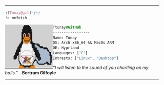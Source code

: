 <hr>

```css
┌[Tunay@git]-(~)
└> mefetch
```
 

<div style="display:block;text-align:left"><img align="left" src="LINUX_S.png" border="0" style="width:156px;">
  
  ```css
  Ttunay@GitHub
  -----------------
  Name: Tunay
  OS: Arch x86_64 && MacOs ARM
  DE: Hyprland
  Languages: ["C"]
  Intrests: ["Linux", "Desktop"]  
  ```
</div>



<i>"I will listen to the sound of you chortling on my balls."</i>
                                  – <b>Bertram Gilfoyle</b>
<hr>
